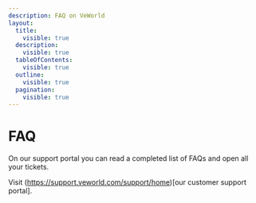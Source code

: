 ```yaml
---
description: FAQ on VeWorld
layout:
  title:
    visible: true
  description:
    visible: true
  tableOfContents:
    visible: true
  outline:
    visible: true
  pagination:
    visible: true
---
```


# FAQ

On our support portal you can read a completed list of FAQs and open all your tickets.

Visit (https://support.veworld.com/support/home)[our customer support portal].